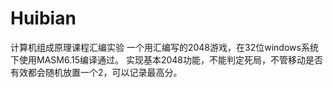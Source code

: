 # Huibian
计算机组成原理课程汇编实验
一个用汇编写的2048游戏，在32位windows系统下使用MASM6.15编译通过。
实现基本2048功能，不能判定死局，不管移动是否有效都会随机放置一个2，可以记录最高分。
